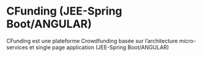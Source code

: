 # CFunding (JEE-Spring Boot/ANGULAR)
CFunding est une plateforme Crowdfunding basée sur l’architecture micro-services et single page application (JEE-Spring Boot/ANGULAR)

